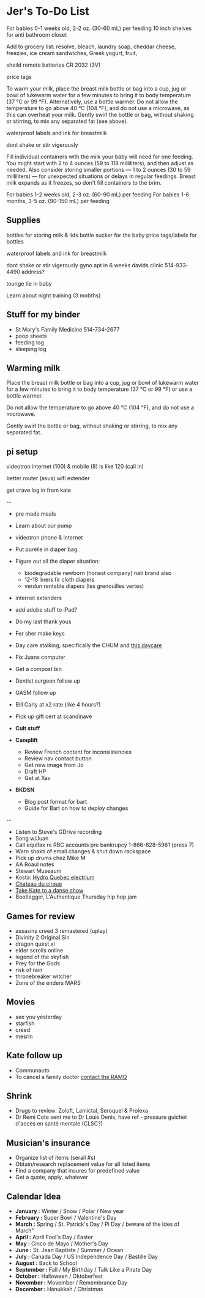 # Jer's To-Do List

For babies 0-1 weeks old, 2-2 oz. (30-60 mL) per feeding
10 inch shelves for anti bathroom closet 

Add to grocery list: resolve, bleach, laundry soap, cheddar cheese, freezies, ice cream sandwiches,
Greek yogurt, fruit, 

sheild remote batteries 
CR 2032 (3V)

price tags

To warm your milk, place the breast milk bottle or bag into a cup, jug or bowl of lukewarm water for a few minutes to bring it to body temperature (37 °C or 99 °F). Alternatively, use a bottle warmer. Do not allow the temperature to go above 40 °C (104 °F), and do not use a microwave, as this can overheat your milk.
Gently swirl the bottle or bag, without shaking or stirring, to mix any separated fat (see above).

waterproof labels and ink for breastmilk

dont shake or stir vigerously



Fill individual containers with the milk your baby will need for one feeding. You might start with 2 to 4 ounces (59 to 118 milliliters), and then adjust as needed. Also consider storing smaller portions — 1 to 2 ounces (30 to 59 milliliters) — for unexpected situations or delays in regular feedings. Breast milk expands as it freezes, so don't fill containers to the brim.

For babies 1-2 weeks old, 2-3 oz. (60-90 mL) per feeding
For babies 1-6 months, 3-5 oz. (90-150 mL) per feeding

## Supplies



bottles for storing milk & lids
bottle sucker for the baby
price tags/labels for bottles

waterproof labels and ink for breastmilk

dont shake or stir vigerously
gyno apt in 6 weeks
davids clinic 514-933-4490 address?

tounge tie in baby

Learn about night training (3 mobths)


## Stuff for my binder

- St Mary's Family Medicine 514-734-2677
- poop sheets
- feeding log
- sleeping log



## Warming milk

Place the breast milk bottle or bag into a cup, jug or bowl of lukewarm water for a few minutes to bring it to body temperature (37 °C or 99 °F) or use a bottle warmer.

Do not allow the temperature to go above 40 °C (104 °F), and do not use a microwave.

Gently swirl the bottle or bag, without shaking or stirring, to mix any separated fat.






## pi setup

videotron internet (100) & mobile (8) is like 120 (call in)

better router (asus)
wifi extender

get crave log in from kate


--

- pre made meals
- Learn about our pump

- videotron phone & internet

- Put purelle in diaper bag
- Figure out all the diaper situation:
  - biodegradable newborn (honest company) nati brand also
  - 12-18 liners fir cloth diapers
  - verdun rentable diapers (les grenouilles vertes)
- internet extenders
- add adobe stuff to iPad?

- Do my last thank yous
- Fer sher make keys
- Day care stalking, specifically the CHUM and [this daycare](https://www.facebook.com/pg/cpelavouteenchantee/about/?ref=page_internal)
- Fix Juans computer
- Get a compost bin
- Dentist surgeon follow up
- GASM follow up
- Bill Carly at x2 rate (like 4 hours?)
- Pick up gift cert at scandinave
- **Cult stuff**
- **Camplift**
  - Review French content for inconsistencies
  - Review nav contact button
  - Get new image from Jo
  - Draft HP
  - Get at Xav
- **BKDSN**
  - Blog post format for bart
  - Guide for Bart on how to deploy changes

--

- Listen to Steve's GDrive recording
- Song w/Juan
- Call equifax re RBC accounts pre bankrupcy 1-866-828-5961 (press 7)
- Warn shakti of email changes & shut down rackspace
- Pick up drums chez Mike M
- AA Roaul notes
- Stewart Museaum
- Kosta: [Hydro Quebec electrium](http://www.hydroquebec.com/visit/monteregie/electrium.html)
- [Chateau du cirque](https://www.chateau-cirque.com/)
- [Take Kate to a danse show](https://www.quebecdanse.org/)
- Bootlegger, L'Authentique Thursday hip hop jam

## Games for review

- assasins creed 3 remastered (uplay)
- Divinity 2 Original Sin
- dragon quest xi
- elder scrolls online
- legend of the skyfish
- Prey for the Gods
- risk of rain
- thronebreaker witcher
- Zone of the enders MARS

## Movies

- see you yesterday
- starfish
- creed
- mesrin


## Kate follow up

- Communauto
- To cancel a family doctor [contact the RAMQ](http://www.ramq.gouv.qc.ca/en/contact-us/citizens/Pages/contact-us.aspx)

## Shrink

- Drugs to review: Zoloft, Lamictal, Seroquel & Prolexa
- Dr Remi Cote sent me to Dr Louis Denis, have ref - pressure guichet d'accès en santé mentale (CLSC?)

## Musician's insurance

- Organize list of items (serail #s)
- Obtain/research replacement value for all listed items
- Find a company that insures for predefined value
- Get a quote, apply, whatever

## Calendar Idea

- **January :** Winter / Snow / Polar / New year
- **February :** Super Bowl / Valentine's Day
- **March :** Spring / St. Patrick's Day / Pi Day / beware of the Ides of March”
- **April :** April Fool's Day / Easter
- **May :** Cinco de Mayo / Mother's Day
- **June :** St. Jean Baptiste / Summer / Ocean
- **July :** Canada Day / US Independence Day / Bastille Day
- **August :** Back to School
- **September :** Fall / My Birthday / Talk Like a Pirate Day
- **October :** Halloween / Oktoberfest
- **November :** Movember / Remembrance Day
- **December :** Hanukkah / Christmas

